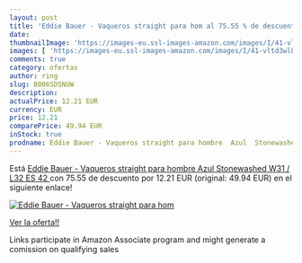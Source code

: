 ```yaml
---
layout: post
title: 'Eddie Bauer - Vaqueros straight para hom al 75.55 % de descuento'
date: 
thumbnailImage: 'https://images-eu.ssl-images-amazon.com/images/I/41-vltd3wlL._SL200_.jpg'
images: [ 'https://images-eu.ssl-images-amazon.com/images/I/41-vltd3wlL._SL200_.jpg' ]
comments: true
category: ofertas
author: ring
slug: B006SDSNUW
description:
actualPrice: 12.21 EUR
currency: EUR
price: 12.21
comparePrice: 49.94 EUR
inStock: true
prodname: Eddie Bauer - Vaqueros straight para hombre  Azul  Stonewashed   W31 / L32  ES 42 
---
```


Está [Eddie Bauer - Vaqueros straight para hombre  Azul  Stonewashed   W31 / L32  ES 42 ](https://www.amazon.es/dp/B006SDSNUW/?tag=tolees-21) con 75.55 de descuento por 12.21 EUR (original: 49.94 EUR) en el siguiente enlace!

[![Eddie Bauer - Vaqueros straight para hom](https://images-eu.ssl-images-amazon.com/images/I/41-vltd3wlL._SL200_.jpg)](https://www.amazon.es/dp/B006SDSNUW/?tag=tolees-21)

[Ver la oferta!!](https://www.amazon.es/dp/B006SDSNUW/?tag=tolees-21)

Links participate in Amazon Associate program and might generate a comission on qualifying sales


